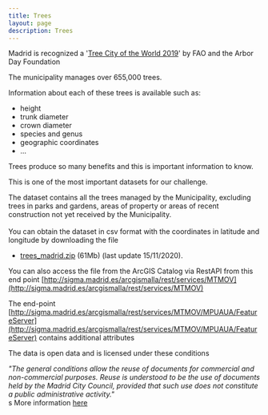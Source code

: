 ```yaml
---
title: Trees
layout: page
description: Trees
---
```

Madrid is recognized a '[Tree City of the World 2019](https://www.madrid.es/portales/munimadrid/es/Inicio/Medio-ambiente/Parques-y-jardines/Madrid-reconocida-Ciudad-arborea-del-mundo-2019-por-la-FAO-y-la-Fundacion-Arbor-Day/?vgnextfmt=default&vgnextoid=3cdf84fec1732710VgnVCM2000001f4a900aRCRD&vgnextchannel=2ba279ed268fe410VgnVCM1000000b205a0aRCRD)' by FAO and the Arbor Day Foundation 

The municipality manages over 655,000 trees.

Information about each of these trees is available such as:
- height
- trunk diameter
- crown diameter
- species and genus
- geographic coordinates
- ...

Trees produce so many benefits and this is important information to know.

This is one of the most important datasets for our challenge.

The dataset contains all the trees managed by the Municipality, excluding trees in parks and gardens, areas of property or areas of recent construction not yet received by the Municipality.
<br/><br/>
You can obtain the dataset in csv format with the coordinates in latitude and longitude by downloading the file
* [trees_madrid.zip](https://github.com/greemta/greemta/raw/main/data/green/trees_madrid.zip) (61Mb) (last update 15/11/2020).


You can also access the file from the ArcGIS Catalog via RestAPI from this end point [http://sigma.madrid.es/arcgismalla/rest/services/MTMOV](http://sigma.madrid.es/arcgismalla/rest/services/MTMOV)

The end-point [http://sigma.madrid.es/arcgismalla/rest/services/MTMOV/MPUAUA/FeatureServer](http://sigma.madrid.es/arcgismalla/rest/services/MTMOV/MPUAUA/FeatureServer) contains additional attributes

The data is open data and is licensed under these conditions<br/>

*"The general conditions allow the reuse of documents for commercial and non-commercial purposes. Reuse is understood to be the use of documents held by the Madrid City Council, provided that such use does not constitute a public administrative activity."*
<br/>
s
More information <a href="https://translate.google.com/translate?hl=&sl=es&tl=en&u=https%3A%2F%2Fdatos.madrid.es%2Fportal%2Fsite%2Fegob%2Fmenuitem.400a817358ce98c34e937436a8a409a0%2F%3Fvgnextoid%3Db4c412b9ace9f310VgnVCM100000171f5a0aRCRD%26vgnextchannel%3Db4c412b9ace9f310VgnVCM100000171f5a0aRCRD%26vgnextfmt%3Ddefault">here</a>



